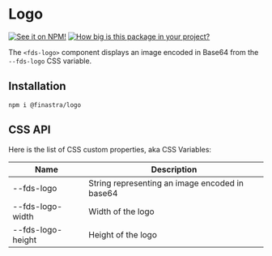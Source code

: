# Logo

[![See it on NPM!](https://img.shields.io/npm/v/@finastra/logo?style=for-the-badge)](https://www.npmjs.com/package/@finastra/logo)
[![How big is this package in your project?](https://img.shields.io/bundlephobia/minzip/@finastra/logo?style=for-the-badge)](https://bundlephobia.com/result?p=@finastra/logo)

The `<fds-logo>` component displays an image encoded in Base64 from the `--fds-logo` CSS variable.

## Installation

```
npm i @finastra/logo
```

## CSS API

Here is the list of CSS custom properties, aka CSS Variables:

| Name | Description  | 
|---|---|
| --fds-logo | String representing an image encoded in base64 
| --fds-logo-width | Width of the logo
| --fds-logo-height | Height of the logo

<br/>